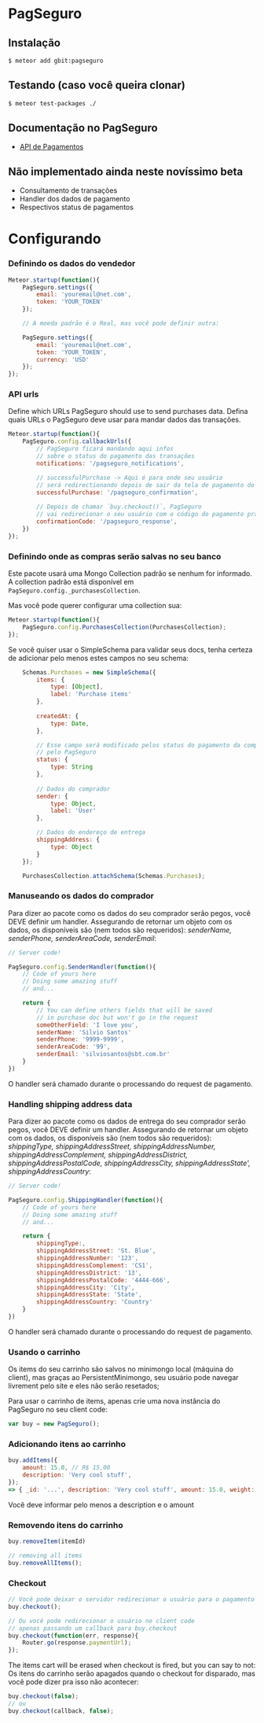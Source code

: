 PagSeguro
=========

## Instalação
```sh 
$ meteor add gbit:pagseguro
```
## Testando (caso você queira clonar)
```sh 
$ meteor test-packages ./
```

## Documentação no PagSeguro
- [API de Pagamentos](https://pagseguro.uol.com.br/v3/guia-de-integracao/api-de-pagamentos.html)

## Não implementado ainda neste novíssimo beta
- Consultamento de transações
- Handler dos dados de pagamento
- Respectivos status de pagamentos

# Configurando
### Definindo os dados do vendedor
```js
Meteor.startup(function(){
	PagSeguro.settings({
		email: 'youremail@net.com', 
		token: 'YOUR_TOKEN'
	});

	// A moeda padrão é o Real, mas você pode definir outra: 

	PagSeguro.settings({
		email: 'youremail@net.com',
		token: 'YOUR_TOKEN',
		currency: 'USD'
	});
});
```

### API urls
Define which URLs PagSeguro should use to send purchases data.
Defina quais URLs o PagSeguro deve usar para mandar dados das transações.
```js
Meteor.startup(function(){
	PagSeguro.config.callbackUrls({
		// PagSeguro ficará mandando aqui infos
		// sobre o status do pagamento das transações
		notifications: '/pagseguro_notifications',

		// successfulPurchase -> Aqui é para onde seu usuário
		// será redirectionando depois de sair da tela de pagamento do PagSeguro
		successfulPurchase: '/pagseguro_confirmation',
		
		// Depois de chamar `buy.checkout()`, PagSeguro
		// vai redirecionar o seu usuário com o código do pagamento pra cá
		confirmationCode: '/pagseguro_response',
	})
});
```
### Definindo onde as compras serão salvas no seu banco

Este pacote usará uma Mongo Collection padrão se nenhum for informado.
A collection padrão está disponível em `PagSeguro.config._purchasesCollection`.

Mas você pode querer configurar uma collection sua:
```js
Meteor.startup(function(){
	PagSeguro.config.PurchasesCollection(PurchasesCollection);
});
```
Se você quiser usar o SimpleSchema para validar seus docs, tenha certeza de adicionar pelo menos estes campos no seu schema:
```js
	Schemas.Purchases = new SimpleSchema({
		items: {
			type: [Object],
			label: 'Purchase items'
		},
		
		createdAt: {
			type: Date,
		},

		// Esse campo será modificado pelos status do pagamento da compra notificados
		// pelo PagSeguro
		status: {
			type: String
		},
		
		// Dados do comprador 
		sender: {
			type: Object,
			label: 'User'
		},

		// Dados do endereço de entrega
		shippingAddress: {
			type: Object
		}
	});

	PurchasesCollection.attachSchema(Schemas.Purchases);
```
### Manuseando os dados do comprador
Para dizer ao pacote como os dados do seu comprador serão pegos, você DEVE definir um handler.
Assegurando de retornar um objeto com os dados, os disponíveis são (nem todos são requeridos):
*senderName, senderPhone, senderAreaCode, senderEmail*:

```js
// Server code!

PagSeguro.config.SenderHandler(function(){
	// Code of yours here
	// Doing some amazing stuff
	// and...

	return {
		// You can define others fields that will be saved
		// in purchase doc but won't go in the request
		someOtherField: 'I love you',
		senderName: 'Silvio Santos' 
		senderPhone: '9999-9999', 
		senderAreaCode: '99', 
		senderEmail: 'silviosantos@sbt.com.br'	
	}
})
```
O handler será chamado durante o processando do request de pagamento.

### Handling shipping address data
Para dizer ao pacote como os dados de entrega do seu comprador serão pegos, você DEVE definir um handler.
Assegurando de retornar um objeto com os dados, os disponíveis são (nem todos são requeridos):
*shippingType, shippingAddressStreet, shippingAddressNumber, 
shippingAddressComplement, shippingAddressDistrict, shippingAddressPostalCode, 
shippingAddressCity, shippingAddressState', shippingAddressCountry*:

```js
// Server code!

PagSeguro.config.ShippingHandler(function(){
	// Code of yours here
	// Doing some amazing stuff
	// and...

	return {
		shippingType:, 
		shippingAddressStreet: 'St. Blue', 
		shippingAddressNumber: '123', 
		shippingAddressComplement: 'CS1', 
		shippingAddressDistrict: '13', 
		shippingAddressPostalCode: '4444-666', 
		shippingAddressCity: 'City', 
		shippingAddressState: 'State', 
		shippingAddressCountry: 'Country'	
	}
})
```
O handler será chamado durante o processando do request de pagamento.

### Usando o carrinho
Os items do seu carrinho são salvos no minimongo local (máquina do client), mas graças ao PersistentMinimongo, seu usuário pode navegar livrement pelo site e eles não serão 
resetados;

Para usar o carrinho de items, apenas crie uma nova instância do PagSeguro no seu client code: 
```js
var buy = new PagSeguro(); 
```

### Adicionando itens ao carrinho
```js
buy.addItems({
	amount: 15.0, // R$ 15,00
	description: 'Very cool stuff',
});
=> { _id: '...', description: 'Very cool stuff', amount: 15.0, weight: 0,  }
```
Você deve informar pelo menos a description e o amount

### Removendo itens do carrinho
```js
buy.removeItem(itemId)

// removing all items
buy.removeAllItems();
```

### Checkout
```js
// Você pode deixar o servidor redirecionar o usuário para o pagamento 
buy.checkout();

// Ou você pode redirecionar o usuário no client code
// apenas passando um callback para buy.checkout
buy.checkout(function(err, response){
	Router.go(response.paymentUrl);	
});
```
The items cart will be erased when checkout is fired, but you can say to not:
Os itens do carrinho serão apagados quando o checkout for disparado, mas você pode dizer pra isso não acontecer:
```js
buy.checkout(false);
// ou
buy.checkout(callback, false);
```